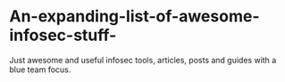 # An-expanding-list-of-awesome-infosec-stuff-
Just awesome and useful infosec tools, articles, posts and guides with a blue team focus. 
